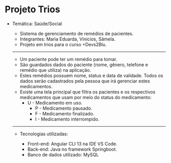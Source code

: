 # Projeto Trios

* Temática: Saúde/Social

  * Sistema de gerenciamento de remédios de pacientes.
  * Integrantes: Maria Eduarda, Vinicios, Sâmela.
  * Projeto em trios para o curso +Devs2Blu.

  <hr>

  * Um paciente pode ter um remédio para tomar.
  * São guardados dados do paciente (nome, gênero, telefone e remédio que utiliza) na aplicação.
  * Estes remédios possuem nome, status e data de validade. Todos os dados serão cadastrados pela pessoa que irá gerenciar estes medicamentos.
  * Existe uma tela principal que filtra os pacientes e os respectivos medicamentos que usam por meio do status do medicamento:
    * U - Medicamento em uso.
	  * P - Medicamento pausado.
	  * F - Medicamento finalizado.
	  * I - Medicamento interrompido.

  <hr>

  * Tecnologias utilizadas:

    * Front-end: Angular CLI 13 na IDE VS Code.
    * Back-end: Java no framework Springboot.
    * Banco de dados utilizado: MySQL



